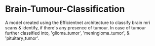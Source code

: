 # Brain-Tumour-Classification
A model created using the Efficientnet architecture to classify brain mri scans &amp; identify, if there's any presence of tumour. In case of tumour further classified into, 'glioma_tumor', 'meningioma_tumor', &amp; 'pituitary_tumor'.
